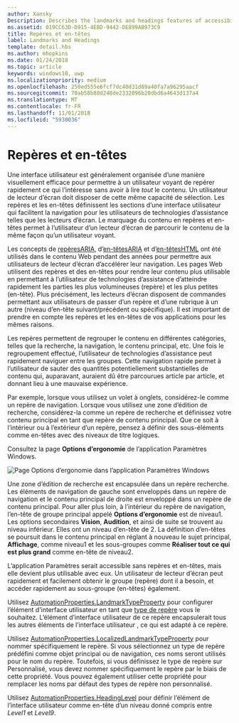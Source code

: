 ```yaml
---
author: Xansky
Description: Describes the landmarks and headings features of accessibility.
ms.assetid: 019CC63D-D915-4EBD-9442-DE899AB973C9
title: Repères et en-têtes
label: Landmarks and Headings
template: detail.hbs
ms.author: mhopkins
ms.date: 01/24/2018
ms.topic: article
keywords: windows10, uwp
ms.localizationpriority: medium
ms.openlocfilehash: 250ed555e6fcf7dc40d31d89a40fa7a96295aacf
ms.sourcegitcommit: 70ab58b88d248de2332096b20dbd6a4643d137a4
ms.translationtype: MT
ms.contentlocale: fr-FR
ms.lasthandoff: 11/01/2018
ms.locfileid: "5930036"
---
```

# <a name="landmarks-and-headings"></a>Repères et en-têtes

Une interface utilisateur est généralement organisée d’une manière visuellement efficace pour permettre à un utilisateur voyant de repérer rapidement ce qui l’intéresse sans avoir à lire *tout* le contenu. Un utilisateur de lecteur d’écran doit disposer de cette même capacité de sélection. Les repères et les en-têtes définissent les sections d’une interface utilisateur qui facilitent la navigation pour les utilisateurs de technologies d’assistance telles que les lecteurs d’écran. Le marquage du contenu en repères et en-têtes permet à l’utilisateur d’un lecteur d’écran de parcourir le contenu de la même façon qu’un utilisateur voyant.

Les concepts de [repèresARIA](https://www.w3.org/WAI/GL/wiki/Using_ARIA_landmarks_to_identify_regions_of_a_page), d’[en-têtesARIA](https://www.w3.org/TR/WCAG20-TECHS/ARIA12.html) et d’[en-têtesHTML](https://www.w3.org/TR/2016/NOTE-WCAG20-TECHS-20161007/H42.html) ont été utilisés dans le contenu Web pendant des années pour permettre aux utilisateurs de lecteur d’écran d’accélérer leur navigation. Les pages Web utilisent des repères et des en-têtes pour rendre leur contenu plus utilisable en permettant à l’utilisateur de technologies d’assistance d’atteindre rapidement les parties les plus volumineuses (repère) et les plus petites (en-tête). Plus précisément, les lecteurs d’écran disposent de commandes permettant aux utilisateurs de passer d’un repère et d’une rubrique à un autre (niveau d’en-tête suivant/précédent ou spécifique). Il est important de prendre en compte les repères et les en-têtes de vos applications pour les mêmes raisons.

Les repères permettent de regrouper le contenu en différentes catégories, telles que la recherche, la navigation, le contenu principal, etc. Une fois le regroupement effectué, l’utilisateur de technologies d’assistance peut rapidement naviguer entre les groupes. Cette navigation rapide permet à l’utilisateur de sauter des quantités potentiellement substantielles de contenu qui, auparavant, auraient dû être parcourues article par article, et donnant lieu à une mauvaise expérience. 

Par exemple, lorsque vous utilisez un volet à onglets, considérez-le comme un repère de navigation. Lorsque vous utilisez une zone d’édition de recherche, considérez-la comme un repère de recherche et définissez votre contenu principal en tant que repère de contenu principal. Que ce soit à l’intérieur ou à l’extérieur d’un repère, pensez à définir des sous-éléments comme en-têtes avec des niveaux de titre logiques. 

Consultez la page **Options d’ergonomie** de l’application Paramètres Windows. 

![Page Options d’ergonomie dans l’application Paramètres Windows](images/EaseOfAccessSettings.png)  

Une zone d’édition de recherche est encapsulée dans un repère recherche. Les éléments de navigation de gauche sont enveloppés dans un repère de navigation et le contenu principal de droite est enveloppé dans un repère de contenu principal. Pour aller plus loin, à l’intérieur du repère de navigation, l’en-tête de groupe principal appelé **Options d’ergonomie** est de niveau1. Les options secondaires **Vision**, **Audition**, et ainsi de suite se trouvent au niveau inférieur. Elles ont un niveau d’en-tête de 2. La définition d’en-têtes se poursuit dans le contenu principal en réglant à nouveau le sujet principal, **Affichage**, comme niveau1 et les sous-groupes comme **Réaliser tout ce qui est plus grand** comme en-tête de niveau2. 

L’application Paramètres serait accessible sans repères et en-têtes, mais elle devient plus utilisable avec eux. Un utilisateur de lecteur d’écran peut rapidement et facilement obtenir le groupe (repère) dont il a besoin, et accéder rapidement au sous-groupe (en-têtes) également. 

Utilisez [AutomationProperties.LandmarkTypeProperty](https://docs.microsoft.com/uwp/api/windows.ui.xaml.automation.automationproperties.LandmarkTypeProperty) pour configurer l’élément d’interface utilisateur en tant que [type de repère](https://msdn.microsoft.com/library/windows/desktop/mt759299) vous le souhaitez. L’élément d’interface utilisateur de ce repère encapsulerait tous les autres éléments de l’interface utilisateur , ce qui est adapté à ce repère. 

Utilisez [AutomationProperties.LocalizedLandmarkTypeProperty](https://docs.microsoft.com/uwp/api/windows.ui.xaml.automation.automationproperties.LocalizedLandmarkTypeProperty) pour nommer spécifiquement le repère. Si vous sélectionnez un type de repère prédéfini comme objet principal ou de navigation, ces noms seront utilisés pour le nom du repère. Toutefois, si vous définissez le type de repère sur Personnalisé, vous devez nommer spécifiquement le repère par le biais de cette propriété. Vous pouvez également utiliser cette propriété pour remplacer les noms par défaut des types de repère non personnalisé. 

Utilisez [AutomationProperties.HeadingLevel](https://docs.microsoft.com/uwp/api/windows.ui.xaml.automation.automationproperties.headinglevelproperty) pour définir l’élément de l’interface utilisateur comme en-tête d’un niveau donné compris entre *Level1* et *Level9*.

